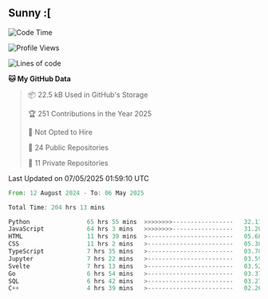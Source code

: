 ## Sunny :[

<!--START_SECTION:waka-->
![Code Time](http://img.shields.io/badge/Code%20Time-205%20hrs%2019%20mins-blue)

![Profile Views](http://img.shields.io/badge/Profile%20Views-3-blue)

![Lines of code](https://img.shields.io/badge/From%20Hello%20World%20I%27ve%20Written-280.8%20thousand%20lines%20of%20code-blue)

**🐱 My GitHub Data** 

> 📦 22.5 kB Used in GitHub's Storage 
 > 
> 🏆 251 Contributions in the Year 2025
 > 
> 🚫 Not Opted to Hire
 > 
> 📜 24 Public Repositories 
 > 
> 🔑 11 Private Repositories 
 > 

 Last Updated on 07/05/2025 01:59:10 UTC
<!--END_SECTION:waka-->

<!--START_SECTION:code-->

```rust
From: 12 August 2024 - To: 06 May 2025

Total Time: 204 hrs 13 mins

Python                65 hrs 55 mins  >>>>>>>>-----------------   32.11 %
JavaScript            64 hrs 3 mins   >>>>>>>>-----------------   31.20 %
HTML                  11 hrs 39 mins  >------------------------   05.68 %
CSS                   11 hrs 2 mins   >------------------------   05.38 %
TypeScript            7 hrs 35 mins   >------------------------   03.70 %
Jupyter               7 hrs 22 mins   >------------------------   03.59 %
Svelte                7 hrs 13 mins   >------------------------   03.52 %
Go                    6 hrs 54 mins   >------------------------   03.37 %
SQL                   6 hrs 42 mins   >------------------------   03.27 %
C++                   4 hrs 39 mins   >------------------------   02.26 %
```

<!--END_SECTION:code-->
